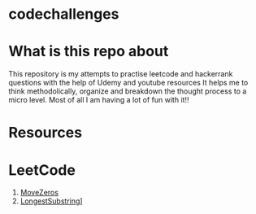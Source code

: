 # codechallenges

# What is this repo about

This repository is my attempts to practise leetcode and hackerrank questions with the help of Udemy and youtube resources
It helps me to think methodolically, organize and breakdown the thought process to a micro level.
Most of all I am having a lot of fun with it!!

# Resources

# LeetCode

1. [MoveZeros](https://leetcode.com/problems/move-zeroes/)
2. [LongestSubstring](https://leetcode.com/problems/find-first-and-last-position-of-element-in-sorted-array/)]
